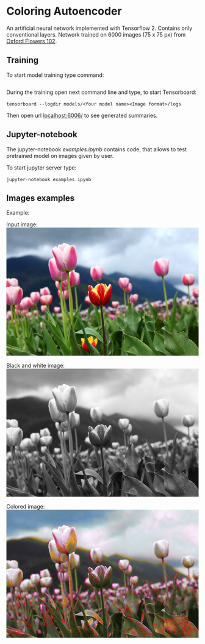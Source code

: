 # Coloring Autoencoder

An artificial neural network implemented with Tensorflow 2. Contains only conventional layers. Network trained on 6000
images (75 x 75 px) from
[Oxford Flowers 102](https://www.robots.ox.ac.uk/%7Evgg/data/flowers/102/).

## Training

To start model training type command:

```

```

During the training open next command line and type, to start Tensorboard:

```
tensorboard --logdir models/<Your model name><Image format>/logs
```

Then open url [localhost:6006/](localhost:6006/) to see generated summaries.

## Jupyter-notebook

The jupyter-notebook *examples.ipynb* contains code, that allows to test pretrained model on images given by user.

To start jupyter server type:

```commandline
jupyter-notebook examples.ipynb
```

## Images examples

Example:

Input image:
![Input image](original.png)

Black and white image:
![Black and white image](black.png)

Colored image:
![Colored image](colored.png)
